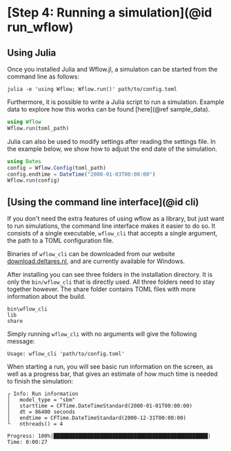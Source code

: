 # [Step 4: Running a simulation](@id run_wflow)

## Using Julia

Once you installed Julia and Wflow.jl, a simulation can be started from the command line
as follows:

```
julia -e 'using Wflow; Wflow.run()' path/to/config.toml
```

Furthermore, it is possible to write a Julia script to run a simulation. Example data to
explore how this works can be found [here](@ref sample_data).

```julia
using Wflow
Wflow.run(toml_path)
```

Julia can also be used to modify settings after reading the settings file. In the example
below, we show how to adjust the end date of the simulation.

```julia
using Dates
config = Wflow.Config(toml_path)
config.endtime = DateTime("2000-01-03T00:00:00")
Wflow.run(config)
```

## [Using the command line interface](@id cli)

If you don't need the extra features of using wflow as a library, but just want to run
simulations, the command line interface makes it easier to do so. It consists of a single
executable, `wflow_cli` that accepts a single argument, the path to a TOML configuration
file.

Binaries of `wflow_cli` can be downloaded from our website
[download.deltares.nl](https://download.deltares.nl/en/download/wflow/), and are currently
available for Windows.

After installing you can see three folders in the installation directory. It is only the
`bin/wflow_cli` that is directly used. All three folders need to stay together however.
The share folder contains TOML files with more information about the build.

```
bin\wflow_cli
lib
share
```

Simply running `wflow_cli` with no arguments will give the following message:

```
Usage: wflow_cli 'path/to/config.toml'
```

When starting a run, you will see basic run information on the screen, as well as a progress
bar, that gives an estimate of how much time is needed to finish the simulation:

```
┌ Info: Run information
│   model_type = "sbm"
│   starttime = CFTime.DateTimeStandard(2000-01-01T00:00:00)
│   dt = 86400 seconds
│   endtime = CFTime.DateTimeStandard(2000-12-31T00:00:00)
└   nthreads() = 4

Progress: 100%|██████████████████████████████████████████████████| Time: 0:00:27
```

